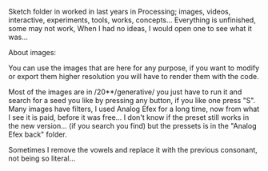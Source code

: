 Sketch folder in worked in last years in Processing; images, videos, interactive, experiments, tools, works, concepts... Everything is unfinished, some may not work, When I had no ideas, I would open one to see what it was...

About images:

You can use the images that are here for any purpose, if you want to modify or export them higher resolution you will have to render them with the code.

Most of the images are in /20**/generative/ you just have to run it and search for a seed you like by pressing any button, if you like one press "S". Many images have filters, I used Analog Efex for a long time, now from what I see it is paid, before it was free... I don't know if the preset still works in the new version... (if you search you find) but the pressets is in the "Analog Efex back" folder. 

Sometimes I remove the vowels and replace it with the previous consonant, not being so literal...
